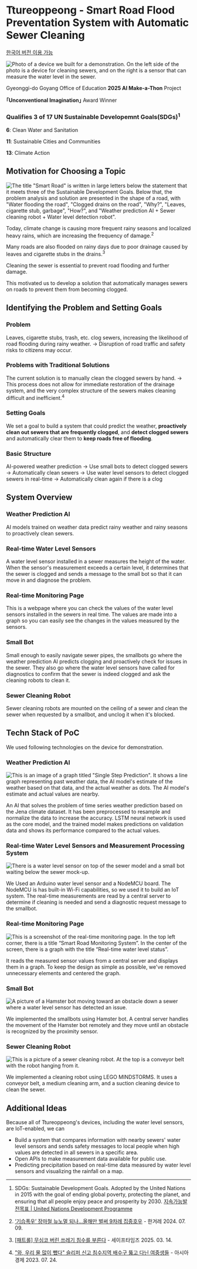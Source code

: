 # Ttureoppeong - Smart Road Flood Preventation System with Automatic Sewer Cleaning

[한국어 버전 이용 가능](./README.md)

![Photo of a device we built for a demonstration. On the left side of the photo is a device for cleaning sewers, and on the right is a sensor that can measure the water level in the sewer.](README-images/FullView.jpg)

Gyeonggi-do Goyang Office of Education **2025 AI Make-a-Thon** Project

**｢Unconventional Imagination｣** Award Winner

### Qualifies 3 of 17 UN Sustainable Developemnt Goals(SDGs)<sup>1</sup>
**6**: Clean Water and Sanitation

**11**: Sustainable Cities and Communities

**13**: Climate Action

## Motivation for Choosing a Topic
![The title "Smart Road" is written in large letters below the statement that it meets three of the Sustainable Development Goals. Below that, the problem analysis and solution are presented in the shape of a road, with "Water flooding the road", "Clogged drains on the road", "Why?", "Leaves, cigarette stub, garbage", "How?", and "Weather prediction AI + Sewer cleaning robot + Water level detection robot".](README-images/IdeaBoard.jpg)

Today, climate change is causing more frequent rainy seasons and localized heavy rains, which are increasing the frequency of damage.<sup>2</sup>

Many roads are also flooded on rainy days due to poor drainage caused by leaves and cigarette stubs in the drains.<sup>3</sup>

Cleaning the sewer is essential to prevent road flooding and further damage.

This motivated us to develop a solution that automatically manages sewers on roads to prevent them from becoming clogged.

## Identifying the Problem and Setting Goals

### Problem
Leaves, cigarette stubs, trash, etc. clog sewers, increasing the likelihood of road flooding during rainy weather.
→ Disruption of road traffic and safety risks to citizens may occur.

### Problems with Traditional Solutions
The current solution is to manually clean the clogged sewers by hand.
→ This process does not allow for immediate restoration of the drainage system, and the very complex structure of the sewers makes cleaning difficult and inefficient.<sup>4</sup>

### Setting Goals
We set a goal to build a system that could predict the weather, **proactively clean out sewers that are frequently clogged**, and **detect clogged sewers** and automatically clear them to **keep roads free of flooding**.

### Basic Structure
AI-powered weather prediction → Use small bots to detect clogged sewers → Automatically clean sewers → Use water level sensors to detect clogged sewers in real-time → Automatically clean again if there is a clog

## System Overview

### Weather Prediction AI
AI models trained on weather data predict rainy weather and rainy seasons to proactively clean sewers.

### Real-time Water Level Sensors
A water level sensor installed in a sewer measures the height of the water.
When the sensor's measurement exceeds a certain level, it determines that the sewer is clogged and sends a message to the small bot so that it can move in and diagnose the problem.

### Real-time Monitoring Page
This is a webpage where you can check the values of the water level sensors installed in the sewers in real time.
The values are made into a graph so you can easily see the changes in the values measured by the sensors.

### Small Bot
Small enough to easily navigate sewer pipes, the smallbots go where the weather prediction AI predicts clogging and proactively check for issues in the sewer.
They also go where the water level sensors have called for diagnostics to confirm that the sewer is indeed clogged and ask the cleaning robots to clean it.

### Sewer Cleaning Robot
Sewer cleaning robots are mounted on the ceiling of a sewer and clean the sewer when requested by a smallbot, and unclog it when it's blocked.

## Techn Stack of PoC
We used following technologies on the device for demonstration.

### Weather Prediction AI
![This is an image of a graph titled "Single Step Prediction". It shows a line graph representing past weather data, the AI model's estimate of the weather based on that data, and the actual weather as dots. The AI model's estimate and actual values are nearby.](README-images/WeatherAIPrediction.jpg)

An AI that solves the problem of time series weather prediction based on the Jena climate dataset.
It has been preprocessed to resample and normalize the data to increase the accuracy.
LSTM neural network is used as the core model, and the trained model makes predictions on validation data and shows its performance compared to the actual values.

### Real-time Water Level Sensors and Measurement Processing System
![There is a water level sensor on top of the sewer model and a small bot waiting below the sewer mock-up.](README-images/WaterLevelHamster.jpg)

We Used an Arduino water level sensor and a NodeMCU board. The NodeMCU is has built-in Wi-Fi capabilities, so we used it to build an IoT system.
The real-time measurements are read by a central server to determine if cleaning is needed and send a diagnostic request message to the smallbot.

### Real-time Monitoring Page
![This is a screenshot of the real-time monitoring page. In the top left corner, there is a title “Smart Road Monitoring System”. In the center of the screen, there is a graph with the title “Real-time water level status”.](README-images/LevelWeb.jpg)

It reads the measured sensor values from a central server and displays them in a graph.
To keep the design as simple as possible, we've removed unnecessary elements and centered the graph.

### Small Bot
![A picture of a Hamster bot moving toward an obstacle down a sewer where a water level sensor has detected an issue.](README-images/HamsterBot.jpg)

We implemented the smallbots using Hamster bot.
A central server handles the movement of the Hamster bot remotely and they move until an obstacle is recognized by the proximity sensor.

### Sewer Cleaning Robot
![This is a picture of a sewer cleaning robot. At the top is a conveyor belt with the robot hanging from it.](README-images/Mindstorms.jpg)

We implemented a cleaning robot using LEGO MINDSTORMS.
It uses a conveyor belt, a medium cleaning arm, and a suction cleaning device to clean the sewer.

## Additional Ideas
Because all of Ttureoppeong's devices, including the water level sensors, are IoT-enabled, we can
* Build a system that compares information with nearby sewers' water level sensors and sends safety messages to local people when high values are detected in all sewers in a specific area.
* Open APIs to make measurement data available for public use.
* Predicting precipitation based on real-time data measured by water level sensors and visualizing the rainfall on a map.

---

1. SDGs: Sustainable Development Goals. Adopted by the United Nations in 2015 with the goal of ending global poverty, protecting the planet, and ensuring that all people enjoy peace and prosperity by 2030. [지속가능발전목표 | United Nations Development Programme](https://www.undp.org/ko/policy-centre/seoul/sustainable-development-goals)

2. [‘기습폭우’ 장마철 뉴노멀 되나…올해만 벌써 9차례 집중호우](https://www.hani.co.kr/arti/society/environment/1148398.html) - 한겨레 2024. 07. 09.

3. [[패트롤] 무심코 버린 쓰레기 침수를 부른다](https://www.safetimes.co.kr/news/articleView.html?idxno=226798) - 세이프타임즈 2025. 03. 14.

4. ["와, 우리 물 많이 뺐다" 슬리퍼 신고 침수지역 배수구 뚫고 다닌 여중생들](https://www.safetimes.co.kr/news/articleView.html?idxno=226798) - 아시아경제 2023. 07. 24.